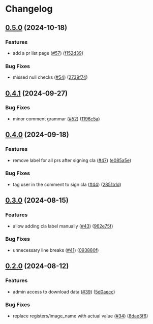 # Changelog

## [0.5.0](https://github.com/gitcommitshow/rudder-github-app/compare/v0.4.1...v0.5.0) (2024-10-18)


### Features

* add a pr list page ([#57](https://github.com/gitcommitshow/rudder-github-app/issues/57)) ([f152d39](https://github.com/gitcommitshow/rudder-github-app/commit/f152d3966b24f329e320e950ea16d070fd73b67f))


### Bug Fixes

* missed null checks ([#54](https://github.com/gitcommitshow/rudder-github-app/issues/54)) ([2739f74](https://github.com/gitcommitshow/rudder-github-app/commit/2739f74455880a56448aa1bbc6f2d9fdfb003aa2))

## [0.4.1](https://github.com/gitcommitshow/rudder-github-app/compare/v0.4.0...v0.4.1) (2024-09-27)


### Bug Fixes

* minor comment grammar ([#52](https://github.com/gitcommitshow/rudder-github-app/issues/52)) ([1196c5a](https://github.com/gitcommitshow/rudder-github-app/commit/1196c5a4cf9e4a3a410298e4e0270e35346d753b))

## [0.4.0](https://github.com/gitcommitshow/rudder-github-app/compare/v0.3.0...v0.4.0) (2024-09-18)


### Features

* remove label for all prs after signing cla ([#47](https://github.com/gitcommitshow/rudder-github-app/issues/47)) ([e085a5e](https://github.com/gitcommitshow/rudder-github-app/commit/e085a5e2e5b3d1672a36754e483e3ea80396087a))


### Bug Fixes

* tag user in the comment to sign cla ([#44](https://github.com/gitcommitshow/rudder-github-app/issues/44)) ([2851b1d](https://github.com/gitcommitshow/rudder-github-app/commit/2851b1d8183df254a78e0bf310cb929e65d4751e))

## [0.3.0](https://github.com/gitcommitshow/rudder-github-app/compare/v0.2.0...v0.3.0) (2024-08-15)


### Features

* allow adding cla label manually ([#43](https://github.com/gitcommitshow/rudder-github-app/issues/43)) ([962e75f](https://github.com/gitcommitshow/rudder-github-app/commit/962e75fbdf21ac202c2d11768ba648265897f6a5))


### Bug Fixes

* unnecessary line breaks ([#41](https://github.com/gitcommitshow/rudder-github-app/issues/41)) ([093880f](https://github.com/gitcommitshow/rudder-github-app/commit/093880fde68342c6b58364e31bd174dc89bd624d))

## [0.2.0](https://github.com/gitcommitshow/rudder-github-app/compare/v0.1.0...v0.2.0) (2024-08-12)


### Features

* admin access to download data ([#39](https://github.com/gitcommitshow/rudder-github-app/issues/39)) ([5d0aecc](https://github.com/gitcommitshow/rudder-github-app/commit/5d0aecc99fb6f5192b21f7c201638ef0f7522003))


### Bug Fixes

* replace registers/image_name with actual value ([#34](https://github.com/gitcommitshow/rudder-github-app/issues/34)) ([8dae3f6](https://github.com/gitcommitshow/rudder-github-app/commit/8dae3f6b7e6eb0b74695cffd599cf515a226054c))
